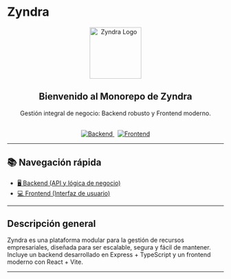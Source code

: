 # Zyndra

<div align="center">

<img src="https://user-images.githubusercontent.com/674621/143506909-5c0d6c7c-3e3d-4e7b-8c2e-7e7e5b8b8b8b.png" width="120" alt="Zyndra Logo" />

<h2>Bienvenido al Monorepo de Zyndra</h2>

Gestión integral de negocio: Backend robusto y Frontend moderno.

<br/>

<a href="./backend/README.md">
  <img src="https://img.shields.io/badge/🖥️%20Backend-Express%20%7C%20TypeScript-0078D7?style=for-the-badge&logo=typescript&logoColor=white" alt="Backend" />
</a>
&nbsp;
<a href="./frontend/README.md">
  <img src="https://img.shields.io/badge/💻%20Frontend-React%20%7C%20Vite-43B581?style=for-the-badge&logo=react&logoColor=white" alt="Frontend" />
</a>

</div>

---

## 📚 Navegación rápida

- [🖥️ Backend (API y lógica de negocio)](./backend/README.md)
- [💻 Frontend (Interfaz de usuario)](./frontend/README.md)

---

## Descripción general

Zyndra es una plataforma modular para la gestión de recursos empresariales, diseñada para ser escalable, segura y fácil de mantener.  
Incluye un backend desarrollado en Express + TypeScript y un frontend moderno con React + Vite.

---
